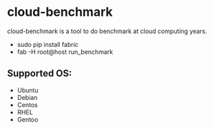 cloud-benchmark
===============

cloud-benchmark is a tool to do benchmark at cloud computing years.

* sudo pip install fabric
* fab -H root@host run_benchmark

## Supported OS:

* Ubuntu
* Debian
* Centos
* RHEL
* Gentoo
